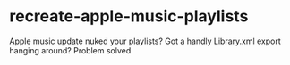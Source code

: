 # recreate-apple-music-playlists
Apple music update nuked your playlists? Got a handly Library.xml export hanging around? Problem solved
